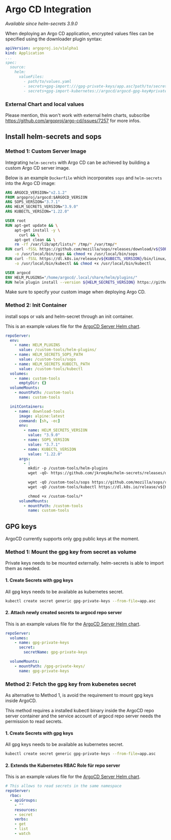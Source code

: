 # Argo CD Integration

_Available since helm-secrets 3.9.0_

When deploying an Argo CD application, encrypted values files can be specified using the downloader plugin syntax:

```yaml
apiVersion: argoproj.io/v1alpha1
kind: Application
...
spec:
  source:
    helm:
      valueFiles:
        - path/to/values.yaml
        - secrets+gpg-import:///gpg-private-keys/app.asc?path/to/secrets.yaml
        - secrets+gpg-import-kubernetes://argocd/argocd-gpg-key#private.asc?path/to/secrets.yaml
``` 

### External Chart and local values
Please mention, this won't work with external helm charts, subscribe https://github.com/argoproj/argo-cd/issues/7257 for more infos.

## Install helm-secrets and sops

### Method 1: Custom Server Image
Integrating `helm-secrets` with Argo CD can be achieved by building a custom Argo CD server image.

Below is an example `Dockerfile` which incorporates `sops` and `helm-secrets` into the Argo CD image:
```Dockerfile
ARG ARGOCD_VERSION="v2.1.2"
FROM argoproj/argocd:$ARGOCD_VERSION
ARG SOPS_VERSION="3.7.1"
ARG HELM_SECRETS_VERSION="3.9.0"
ARG KUBECTL_VERSION="1.22.0"

USER root
RUN apt-get update && \
    apt-get install -y \
      curl && \
    apt-get clean && \
    rm -rf /var/lib/apt/lists/* /tmp/* /var/tmp/*
RUN curl -fSSL https://github.com/mozilla/sops/releases/download/v${SOPS_VERSION}/sops-v${SOPS_VERSION}.linux \
    -o /usr/local/bin/sops && chmod +x /usr/local/bin/sops
RUN curl -fSSL https://dl.k8s.io/release/v${KUBECTL_VERSION}/bin/linux/amd64/kubectl \
    -o /usr/local/bin/kubectl && chmod +x /usr/local/bin/kubectl

USER argocd
ENV HELM_PLUGINS="/home/argocd/.local/share/helm/plugins/"
RUN helm plugin install --version ${HELM_SECRETS_VERSION} https://github.com/jkroepke/helm-secrets
```

Make sure to specify your custom image when deploying Argo CD.

### Method 2: Init Container

install sops or vals and helm-secret through an init container.

This is an example values file for the [ArgoCD Server Helm chart](https://argoproj.github.io/argo-helm).

```yaml
repoServer:
  env:
    - name: HELM_PLUGINS
      value: /custom-tools/helm-plugins/
    - name: HELM_SECRETS_SOPS_PATH
      value: /custom-tools/sops
    - name: HELM_SECRETS_KUBECTL_PATH
      value: /custom-tools/kubectl
  volumes:
    - name: custom-tools
      emptyDir: {}
  volumeMounts:
    - mountPath: /custom-tools
      name: custom-tools

  initContainers:
    - name: download-tools
      image: alpine:latest
      command: [sh, -ec]
      env:
        - name: HELM_SECRETS_VERSION
          value: "3.9.0"
        - name: SOPS_VERSION
          value: "3.7.1"
        - name: KUBECTL_VERSION
          value: "1.22.0"
      args:
        - |
          mkdir -p /custom-tools/helm-plugins
          wget -qO- https://github.com/jkroepke/helm-secrets/releases/download/v${HELM_SECRETS_VERSION}/helm-secrets.tar.gz | tar -C /custom-tools/helm-plugins -xzf-;

          wget -qO /custom-tools/sops https://github.com/mozilla/sops/releases/download/v${SOPS_VERSION}/sops-v${SOPS_VERSION}.linux
          wget -qO /custom-tools/kubectl https://dl.k8s.io/release/v${KUBECTL_VERSION}/bin/linux/amd64/kubectl

          chmod +x /custom-tools/*
      volumeMounts:
        - mountPath: /custom-tools
          name: custom-tools
```

## GPG keys

ArgoCD currently supports only gpg public keys at the moment.

### Method 1: Mount the gpg key from secret as volume
Private keys needs to be mounted externally. helm-secrets is able to import them as needed.

#### 1. Create Secrets with gpg keys
All gpg keys needs to be available as kubernetes secret.

```bash
kubectl create secret generic gpg-private-keys --from-file=app.asc
```

#### 2. Attach newly created secrets to argocd repo server

This is an example values file for the [ArgoCD Server Helm chart](https://argoproj.github.io/argo-helm).

```yaml
repoServer:
  volumes:
    - name: gpg-private-keys
      secret:
        secretName: gpg-private-keys

  volumeMounts:
    - mountPath: /gpg-private-keys/
      name: gpg-private-keys
```

### Method 2: Fetch the gpg key from kubenetes secret
As alternative to Method 1, is avoid the requirement to mount gpg keys inside ArgoCD.

This method requires a installed kubectl binary inside the ArgoCD repo server container and the service account of argocd repo server needs the permission to read secrets.

#### 1. Create Secrets with gpg keys
All gpg keys needs to be available as kubernetes secret. 

```bash
kubectl create secret generic gpg-private-keys --from-file=app.asc
```

#### 2. Extends the Kubernetes RBAC Role für repo server

This is an example values file for the [ArgoCD Server Helm chart](https://argoproj.github.io/argo-helm).

```yaml
# This allows to read secrets in the same namespace
repoServer:
  rbac:
  - apiGroups:
    - ""
    resources:
    - secret
    verbs:
    - get
    - list
    - watch
```

